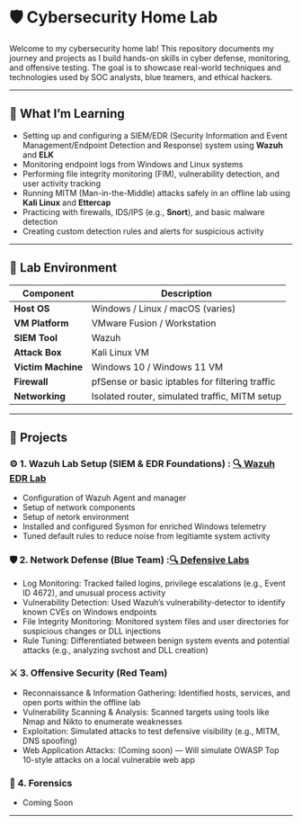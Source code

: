 # 🛡️ Cybersecurity Home Lab

Welcome to my cybersecurity home lab! This repository documents my journey and projects as I build hands-on skills in cyber defense, monitoring, and offensive testing. The goal is to showcase real-world techniques and technologies used by SOC analysts, blue teamers, and ethical hackers.

---

## 🧠 What I’m Learning

- Setting up and configuring a SIEM/EDR (Security Information and Event Management/Endpoint Detection and Response) system using **Wazuh** and **ELK**
- Monitoring endpoint logs from Windows and Linux systems
- Performing file integrity monitoring (FIM), vulnerability detection, and user activity tracking
- Running MITM (Man-in-the-Middle) attacks safely in an offline lab using **Kali Linux** and **Ettercap**
- Practicing with firewalls, IDS/IPS (e.g., **Snort**), and basic malware detection
- Creating custom detection rules and alerts for suspicious activity

---

## 🧪 Lab Environment

| Component            | Description                                     |
|---------------------|-------------------------------------------------|
| **Host OS**         | Windows / Linux / macOS (varies)                |
| **VM Platform**     | VMware Fusion / Workstation                     |
| **SIEM Tool**       | Wazuh                                           |
| **Attack Box**      | Kali Linux VM                                   |
| **Victim Machine**  | Windows 10 / Windows 11 VM                      |
| **Firewall**        | pfSense or basic iptables for filtering traffic |
| **Networking**      | Isolated router, simulated traffic, MITM setup  |

---

## 🧪 Projects 
 
### ⚙️ 1. Wazuh Lab Setup (SIEM & EDR Foundations) : [🔍 Wazuh EDR Lab](https://github.com/UVSasa/Wazuh-Siem)
- Configuration of Wazuh Agent and manager
- Setup of network components
- Setup of netork environment
- Installed and configured Sysmon for enriched Windows telemetry
- Tuned default rules to reduce noise from legitiamte system activity

### 🛡️ 2. Network Defense (Blue Team) :[🔍 Defensive Labs](https://github.com/UVSasa/Network-Defense)
- Log Monitoring: Tracked failed logins, privilege escalations (e.g., Event ID 4672), and unusual process activity
- Vulnerability Detection: Used Wazuh’s vulnerability-detector to identify known CVEs on Windows endpoints
- File Integrity Monitoring: Monitored system files and user directories for suspicious changes or DLL injections
- Rule Tuning: Differentiated between benign system events and potential attacks (e.g., analyzing svchost and DLL creation)

### ⚔️ 3. Offensive Security (Red Team)
- Reconnaissance & Information Gathering: Identified hosts, services, and open ports within the offline lab
- Vulnerability Scanning & Analysis: Scanned targets using tools like Nmap and Nikto to enumerate weaknesses
- Exploitation: Simulated attacks to test defensive visibility (e.g., MITM, DNS spoofing)
- Web Application Attacks: (Coming soon) — Will simulate OWASP Top 10-style attacks on a local vulnerable web app

### 🧬 4. Forensics
- Coming Soon

---
